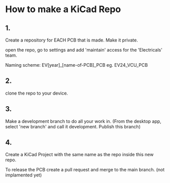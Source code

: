 
# How to make a KiCad Repo

## 1.

Create a repository for EACH PCB that is made. Make it private.

open the repo, go to settings and add 'maintain' access for the 'Electricals' team.

Naming scheme: EV[year]_[name-of-PCB]_PCB eg. EV24_VCU_PCB

## 2.

clone the repo to your device.

## 3.

Make a development branch to do all your work in. (From the desktop app, select 'new branch' and call it development. Publish this branch)

## 4.

Create a KiCad Project with the same name as the repo inside this new repo.

To release the PCB create a pull request and merge to the main branch. (not implamented yet)
